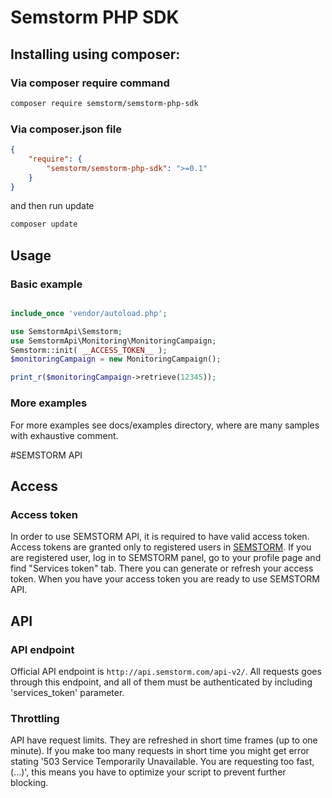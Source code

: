 # Semstorm PHP SDK

## Installing using composer:

### Via composer require command
```sh
composer require semstorm/semstorm-php-sdk
```

### Via composer.json file


```json
{
    "require": {
        "semstorm/semstorm-php-sdk": ">=0.1"
    }
}
```

and then run update

```sh
composer update
```

## Usage

### Basic example

```php

include_once 'vendor/autoload.php';

use SemstormApi\Semstorm;
use SemstormApi\Monitoring\MonitoringCampaign;
Semstorm::init( __ACCESS_TOKEN__ );
$monitoringCampaign = new MonitoringCampaign();

print_r($monitoringCampaign->retrieve(12345));
```

### More examples

For more examples see docs/examples directory, where are many samples with exhaustive comment.

#SEMSTORM API

## Access
### Access token

In order to use SEMSTORM API, it is required to have valid access token. Access tokens are granted only to registered users in [SEMSTORM](https://app.semstorm.com/).
If you are registered user, log in to SEMSTORM panel, go to your profile page and find "Services token" tab. There you can generate or refresh your access token.
When you have your access token you are ready to use SEMSTORM API.

## API
### API endpoint

Official API endpoint is `http://api.semstorm.com/api-v2/`. All requests goes through this endpoint, and all of them must be authenticated by including 'services_token' parameter.

### Throttling

API have request limits. They are refreshed in short time frames (up to one minute). If you make too many requests in short time you might get error stating '503 Service Temporarily Unavailable. You are requesting too fast,(...)', this means you have to optimize your script to prevent further blocking.
